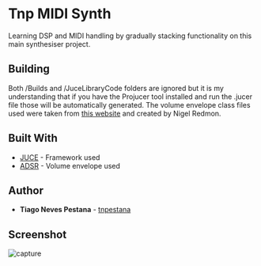 # Tnp MIDI Synth

Learning DSP and MIDI handling by gradually stacking functionality on this main synthesiser project. 

## Building

Both /Builds and /JuceLibraryCode folders are ignored but it is my understanding that if you have the Projucer tool installed and run the .jucer file those will be automatically generated. The volume envelope class files used were taken from [this website](http://www.earlevel.com/main/2013/06/03/envelope-generators-adsr-code/) and created by Nigel Redmon.
## Built With

* [JUCE](https://juce.com/) - Framework used
* [ADSR](http://www.earlevel.com/main/2013/06/03/envelope-generators-adsr-code/) - Volume envelope used

## Author

* **Tiago Neves Pestana** - [tnpestana](https://github.com/tnpestana)

## Screenshot

![capture](https://user-images.githubusercontent.com/22794411/53762208-63781300-3ebf-11e9-8421-2bfa8242ceac.JPG)
